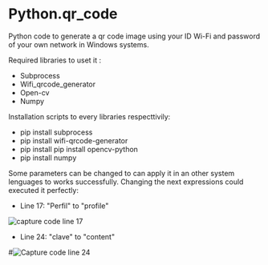 # Python.qr_code
Python code to generate a qr code image using your ID Wi-Fi and password of your own network in Windows systems. 

Required libraries to uset it :

- Subprocess
- Wifi_qrcode_generator 
- Open-cv
- Numpy

Installation scripts to every libraries respecttivily:

- pip install subprocess
- pip install wifi-qrcode-generator
- pip install pip install opencv-python
- pip install numpy

Some parameters can be changed to can apply it in an other system lenguages to works successfully. Changing the next expressions could executed it perfectly:

- Line 17: "Perfil" to "profile"

<img scr="https://i.ibb.co/wwPg4nw/Perfil.jpg" title="capture code line 17">
      
- Line 24: "clave" to "content"

#<img src="https://i.ibb.co/wpsC6L7/Clave.jpg" title="Capture code line 24">











